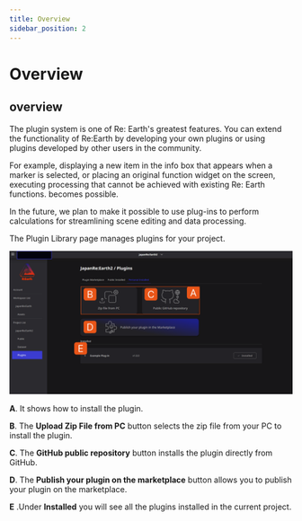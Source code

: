 ```yaml
---
title: Overview
sidebar_position: 2
---
```


# Overview

## overview

The plugin system is one of Re: Earth's greatest features. You can extend the functionality of Re:Earth by developing your own plugins or using plugins developed by other users in the community.

For example, displaying a new item in the info box that appears when a marker is selected, or placing an original function widget on the screen, executing processing that cannot be achieved with existing Re: Earth functions. becomes possible.

In the future, we plan to make it possible to use plug-ins to perform calculations for streamlining scene editing and data processing.

The Plugin Library page manages plugins for your project.

![55555555555555555555555_1.png](./img/55555555555555555555555_1.png)

**A**. It shows how to install the plugin.

**B**. The **Upload Zip File from PC** button selects the zip file from your PC to install the plugin.

**C**. The **GitHub public repository** button installs the plugin directly from GitHub.

**D**. The **Publish your plugin on the marketplace** button allows you to publish your plugin on the marketplace.

**E** .Under **Installed** you will see all the plugins installed in the current project.
